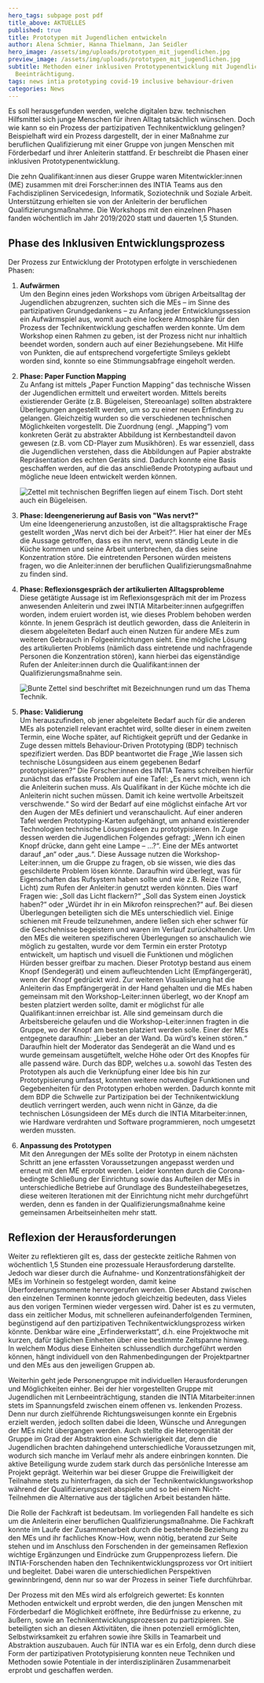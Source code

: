 ```yaml
---
hero_tags: subpage post pdf
title_above: AKTUELLES
published: true
title: Prototypen mit Jugendlichen entwickeln
author: Alena Schmier, Hanna Thielmann, Jan Seidler
hero_image: /assets/img/uploads/prototypen_mit_jugendlichen.jpg
preview_image: /assets/img/uploads/prototypen_mit_jugendlichen.jpg
subtitle: Methoden einer inklusiven Prototypenentwicklung mit Jugendlichen mit
  Beeinträchtigung.
tags: news intia prototyping covid-19 inclusive behaviour-driven
categories: News
---
```

Es soll herausgefunden werden, welche digitalen bzw. technischen Hilfsmittel sich junge Menschen für ihren Alltag tatsächlich wünschen. Doch wie kann so ein Prozess der partizipativen Technikentwicklung gelingen? Beispielhaft wird ein Prozess dargestellt, der in einer Maßnahme zur beruflichen Qualifizierung mit einer Gruppe von jungen Menschen mit Förderbedarf und ihrer Anleiterin stattfand. Er beschreibt die Phasen einer inklusiven Prototypenentwicklung.

Die zehn Qualifikant:innen aus dieser Gruppe waren Mitentwickler:innen (ME) zusammen mit drei Forscher:innen des INTIA Teams aus den Fachdisziplinen Servicedesign, Informatik, Soziotechnik und Soziale Arbeit. Unterstützung erhielten sie von der Anleiterin der beruflichen Qualifizierungsmaßnahme. Die Workshops mit den einzelnen Phasen fanden wöchentlich im Jahr 2019/2020 statt und dauerten 1,5 Stunden.

## Phase des Inklusiven Entwicklungsprozess

Der Prozess zur Entwicklung der Prototypen erfolgte in verschiedenen Phasen:

1. **Aufwärmen**\
   Um den Beginn eines jeden Workshops vom übrigen Arbeitsalltag der Jugendlichen abzugrenzen, suchten sich die MEs – im Sinne des partizipativen Grundgedankens – zu Anfang jeder Entwicklungssession ein Aufwärmspiel aus, womit auch eine lockere Atmosphäre für den Prozess der Technikentwicklung geschaffen werden konnte. Um dem Workshop einen Rahmen zu geben, ist der Prozess nicht nur inhaltlich beendet worden, sondern auch auf einer Beziehungsebene. Mit Hilfe von Punkten, die auf entsprechend vorgefertigte Smileys geklebt worden sind, konnte so eine Stimmungsabfrage eingeholt werden.
2. **Phase: Paper Function Mapping**\
   Zu Anfang ist mittels „Paper Function Mapping“ das technische Wissen der Jugendlichen ermittelt und erweitert worden. Mittels bereits existierender Geräte (z.B. Bügeleisen, Stereoanlage) sollten abstraktere Überlegungen angestellt werden, um so zu einer neuen Erfindung zu gelangen. Gleichzeitig wurden so die verschiedenen technischen Möglichkeiten vorgestellt. Die Zuordnung (engl. „Mapping“) vom konkreten Gerät zu abstrakter Abbildung ist Kernbestandteil davon gewesen (z.B. vom CD-Player zum Musikhören). Es war essenziell, dass die Jugendlichen verstehen, dass die Abbildungen auf Papier abstrakte Repräsentation des echten Geräts sind.
   Dadurch konnte eine Basis geschaffen werden, auf die das anschließende Prototyping aufbaut und mögliche neue Ideen entwickelt werden können.

   ![Zettel mit technischen Begriffen liegen auf einem Tisch. Dort steht auch ein Bügeleisen.](/assets/img/uploads/neuigkeit-prototypen-2.jpg "Prototypen mit Jugendlichen entwickeln: Unter anderem mithilfe eines Bügeleisens.")
3. **Phase: Ideengenerierung auf Basis von "Was nervt?"**\
   Um eine Ideengenerierung anzustoßen, ist die alltagspraktische Frage gestellt worden „Was nervt dich bei der Arbeit?“. Hier hat einer der MEs die Aussage getroffen, dass es ihn nervt, wenn ständig Leute in die Küche kommen und seine Arbeit unterbrechen, da dies seine Konzentration störe. Die eintretenden Personen würden meistens fragen, wo die Anleiter:innen der beruflichen Qualifizierungsmaßnahme zu finden sind.
4. **Phase: Reflexionsgespräch der artikulierten Alltagsprobleme**\
   Diese getätigte Aussage ist im Reflexionsgespräch mit der im Prozess anwesenden Anleiterin und zwei INTIA Mitarbeiter:innen aufgegriffen worden, indem eruiert worden ist, wie dieses Problem behoben werden könnte. In jenem Gespräch ist deutlich geworden, dass die Anleiterin in diesem abgeleiteten Bedarf auch einen Nutzen für andere MEs zum weiteren Gebrauch in Folgeeinrichtungen sieht. Eine mögliche Lösung des artikulierten Problems (nämlich dass eintretende und nachfragende Personen die Konzentration stören), kann hierbei das eigenständige Rufen der Anleiter:innen durch die Qualifikant:innen der Qualifizierungsmaßnahme sein.

   ![Bunte Zettel sind beschriftet mit Bezeichnungen rund um das Thema Technik.](/assets/img/uploads/neuigkeit-prototypen-3.jpg "Die Begriffe auf den bunten Zetteln sollen zum Denken anregen.")
5. **Phase: Validierung**\
   Um herauszufinden, ob jener abgeleitete Bedarf auch für die anderen MEs als potenziell relevant erachtet wird, sollte dieser in einem zweiten Termin, eine Woche später, auf Richtigkeit geprüft und der Gedanke in Zuge dessen mittels Behaviour-Driven Prototyping (BDP) technisch spezifiziert werden. Das BDP beantwortet die Frage „Wie lassen sich technische Lösungsideen aus einem gegebenen Bedarf prototypisieren?“ Die Forscher:innen des INTIA Teams schreiben hierfür zunächst das erfasste Problem auf eine Tafel: „Es nervt mich, wenn ich die Anleiterin suchen muss. Als Qualifikant in der Küche möchte ich die Anleiterin nicht suchen müssen. Damit ich keine wertvolle Arbeitszeit verschwende.“ So wird der Bedarf auf eine möglichst einfache Art vor den Augen der MEs definiert und veranschaulicht. Auf einer anderen Tafel werden Prototyping-Karten aufgehängt, um anhand existierender Technologien technische Lösungsideen zu prototypisieren. In Zuge dessen werden die Jugendlichen Folgendes gefragt: „Wenn ich einen Knopf drücke, dann geht eine Lampe – …?“. Eine der MEs antwortet darauf „an“ oder „aus.“. Diese Aussage nutzen die Workshop-Leiter:innen, um die Gruppe zu fragen, ob sie wissen, wie dies das geschilderte Problem lösen könnte.
   Daraufhin wird überlegt, was für Eigenschaften das Rufsystem haben sollte und wie z.B. Reize (Töne, Licht) zum Rufen der Anleiter:in genutzt werden könnten. Dies warf Fragen wie: „Soll das Licht flackern?“ „Soll das System einen Joystick haben?“ oder „Würdet ihr in ein Mikrofon reinsprechen?“ auf. Bei diesen Überlegungen beteiligten sich die MEs unterschiedlich viel. Einige schienen mit Freude teilzunehmen, andere ließen sich eher schwer für die Geschehnisse begeistern und waren im Verlauf zurückhaltender. Um den MEs die weiteren spezifischeren Überlegungen so anschaulich wie möglich zu gestalten, wurde vor dem Termin ein erster Prototyp entwickelt, um haptisch und visuell die Funktionen und möglichen Hürden besser greifbar zu machen. Dieser Prototyp bestand aus einem Knopf (Sendegerät) und einem aufleuchtenden Licht (Empfängergerät), wenn der Knopf gedrückt wird. Zur weiteren Visualisierung hat die Anleiterin das Empfängergerät in der Hand gehalten und die MEs haben gemeinsam mit den Workshop-Leiter:innen überlegt, wo der Knopf am besten platziert werden sollte, damit er möglichst für alle Qualifikant:innen erreichbar ist. Alle sind gemeinsam durch die Arbeitsbereiche gelaufen und die Workshop-Leiter:innen fragten in die Gruppe, wo der Knopf am besten platziert werden solle. Einer der MEs entgegnete daraufhin: „Lieber an der Wand. Da würd‘s keinen stören.“ Daraufhin hielt der Moderator das Sendegerät an die Wand und es wurde gemeinsam ausgetüftelt, welche Höhe oder Ort des Knopfes für alle passend wäre.
   Durch das BDP, welches u.a. sowohl das Testen des Prototypen als auch die Verknüpfung einer Idee bis hin zur Prototypisierung umfasst, konnten weitere notwendige Funktionen und Gegebenheiten für den Prototypen erhoben werden. Dadurch konnte mit dem BDP die Schwelle zur Partizipation bei der Technikentwicklung deutlich verringert werden, auch wenn nicht in Gänze, da die technischen Lösungsideen der MEs durch die INTIA Mitarbeiter:innen, wie Hardware verdrahten und Software programmieren, noch umgesetzt werden mussten.
6. **Anpassung des Prototypen**\
   Mit den Anregungen der MEs sollte der Prototyp in einem nächsten Schritt an jene erfassten Voraussetzungen angepasst werden und erneut mit den ME erprobt werden. Leider konnten durch die Corona-bedingte Schließung der Einrichtung sowie das Aufteilen der MEs in unterschiedliche Betriebe auf Grundlage des Bundesteilhabegesetzes, diese weiteren Iterationen mit der Einrichtung nicht mehr durchgeführt werden, denn es fanden in der Qualifizierungsmaßnahme keine gemeinsamen Arbeitseinheiten mehr statt.

## Reflexion der Herausforderungen

Weiter zu reflektieren gilt es, dass der gesteckte zeitliche Rahmen von wöchentlich 1,5 Stunden eine prozessuale Herausforderung darstellte. Jedoch war dieser durch die Aufnahme- und Konzentrationsfähigkeit der MEs im Vorhinein so festgelegt worden, damit keine Überforderungsmomente hervorgerufen werden. Dieser Abstand zwischen den einzelnen Terminen konnte jedoch gleichzeitig bedeuten, dass Vieles aus den vorigen Terminen wieder vergessen wird. Daher ist es zu vermuten, dass ein zeitlicher Modus, mit schnelleren aufeinanderfolgenden Terminen, begünstigend auf den partizipativen Technikentwicklungsprozess wirken könnte. Denkbar wäre eine „Erfinderwerkstatt“, d.h. eine Projektwoche mit kurzen, dafür täglichen Einheiten über eine bestimmte Zeitspanne hinweg. In welchem Modus diese Einheiten schlussendlich durchgeführt werden können, hängt individuell von den Rahmenbedingungen der Projektpartner und den MEs aus den jeweiligen Gruppen ab.

Weiterhin geht jede Personengruppe mit individuellen Herausforderungen und Möglichkeiten einher. Bei der hier vorgestellten Gruppe mit Jugendlichen mit Lernbeeinträchtigung, standen die INTIA Mitarbeiter:innen stets im Spannungsfeld zwischen einem offenen vs. lenkenden Prozess. Denn nur durch zielführende Richtungsweisungen konnte ein Ergebnis erzielt werden, jedoch sollten dabei die Ideen, Wünsche und Anregungen der MEs nicht übergangen werden. Auch stellte die Heterogenität der Gruppe im Grad der Abstraktion eine Schwierigkeit dar, denn die Jugendlichen brachten dahingehend unterschiedliche Voraussetzungen mit, wodurch sich manche im Verlauf mehr als andere einbringen konnten. Die aktive Beteiligung wurde zudem stark durch das persönliche Interesse am Projekt geprägt. Weiterhin war bei dieser Gruppe die Freiwilligkeit der Teilnahme stets zu hinterfragen, da sich der Technikentwicklungsworkshop während der Qualifizierungszeit abspielte und so bei einem Nicht-Teilnehmen die Alternative aus der täglichen Arbeit bestanden hätte.

Die Rolle der Fachkraft ist bedeutsam. Im vorliegenden Fall handelte es sich um die Anleiterin einer beruflichen Qualifizierungsmaßnahme. Die Fachkraft konnte im Laufe der Zusammenarbeit durch die bestehende Beziehung zu den MEs und ihr fachliches Know-How, wenn nötig, beratend zur Seite stehen und im Anschluss den Forschenden in der gemeinsamen Reflexion wichtige Ergänzungen und Eindrücke zum Gruppenprozess liefern. Die INTIA-Forschenden haben den Technikentwicklungsprozess vor Ort initiiert und begleitet. Dabei waren die unterschiedlichen Perspektiven gewinnbringend, denn nur so war der Prozess in seiner Tiefe durchführbar.

Der Prozess mit den MEs wird als erfolgreich gewertet: Es konnten Methoden entwickelt und erprobt werden, die den jungen Menschen mit Förderbedarf die Möglichkeit eröffnete, ihre Bedürfnisse zu erkenne, zu äußern, sowie an Technikentwicklungsprozessen zu partizipieren. Sie beteiligten sich an diesen Aktivitäten, die ihnen potenziell ermöglichten, Selbstwirksamkeit zu erfahren sowie ihre Skills in Teamarbeit und Abstraktion auszubauen.
Auch für INTIA war es ein Erfolg, denn durch diese Form der partizipativen Prototypisierung konnten neue Techniken und Methoden sowie Potentiale in der interdisziplinären Zusammenarbeit erprobt und geschaffen werden.